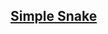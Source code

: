 ## [Simple Snake]([https://glittery-mermaid-529477.netlify.app/](https://bulatsashvililasha.github.io/simple-snake-game/))
